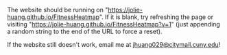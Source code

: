 The website should be running on  "https://jolie-huang.github.io/FitnessHeatmap". 
If it is blank, try refreshing the page or visiting "https://jolie-huang.github.io/FitnessHeatmap?v=1" (just appending a random string to the end of the URL to force a reset).

If the website still doesn't work, email me at jhuang029@citymail.cuny.edu!
